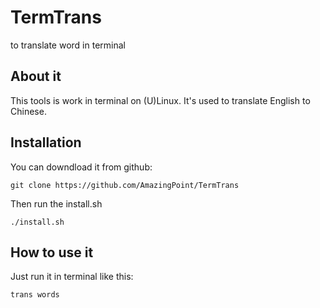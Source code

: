 # TermTrans
to translate word in terminal

## About it
This tools is work in terminal on (U)Linux.
It's used to translate English to Chinese.

## Installation
You can downdload it from github:

`git clone https://github.com/AmazingPoint/TermTrans`

Then run the install.sh

`./install.sh`

## How to use it
Just run it in terminal like this:

`trans words`


